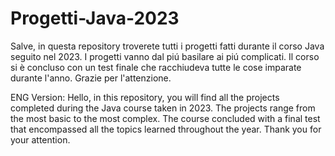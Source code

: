 # Progetti-Java-2023
Salve, in questa repository troverete tutti i progetti fatti durante il corso Java seguito nel 2023. I progetti vanno dal piú basilare ai piú complicati.
Il corso si è concluso con un test finale che racchiudeva tutte le cose imparate durante l'anno.
Grazie per l'attenzione.


ENG Version:
Hello, in this repository, you will find all the projects completed during the Java course taken in 2023. 
The projects range from the most basic to the most complex. The course concluded with a final test that encompassed all the topics learned throughout the year.
Thank you for your attention.
